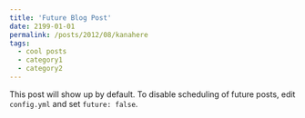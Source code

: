```yaml
---
title: 'Future Blog Post'
date: 2199-01-01
permalink: /posts/2012/08/kanahere
tags:
  - cool posts
  - category1
  - category2
---
```


This post will show up by default. To disable scheduling of future posts, edit `config.yml` and set `future: false`. 
